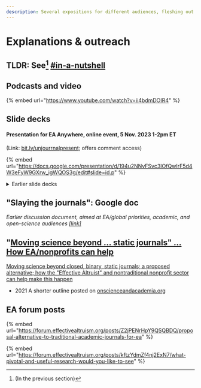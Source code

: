 ```yaml
---
description: Several expositions for different audiences, fleshing out ideas and plans
---
```


# Explanations & outreach

## TLDR: See[^1] [#in-a-nutshell](../#in-a-nutshell "mention")

## Podcasts and video

{% embed url="https://www.youtube.com/watch?v=ii4bdmDOIR4" %}

## Slide decks

#### Presentation for EA Anywhere, online event,  5 Nov. 2023 1-2pm ET

(Link: [bit.ly/unjourrnalpresent](http://bit.ly/unjournalpresent); offers comment access)

{% embed url="https://docs.google.com/presentation/d/194u2NNvFSvc3IOfQwIrF5d4W3eFyW9GXrw_igWQOS3g/edit#slide=id.p" %}

<details>

<summary>Earlier slide decks</summary>

_July 2023_: The slide deck below was last updated in late 2022 and needs some revision. Nonetheless, it illustrates many of the key points that remain relevant.

[bit.ly/unjourrnalpresent](http://bit.ly/unjournalpresent)



Nov  2022: Version targeted towards OSF/Open Science [HERE](https://docs.google.com/presentation/d/1zoC9au-Fc3WnBT4QRIPOLQ-J-PUlJVieJPt4Mi4sfm0/edit?usp=sharing)

</details>

## "Slaying the journals": Google doc

_Earlier discussion document, aimed at EA/global priorities, academic, and open-science audiences_ [_\[link\]_](https://docs.google.com/document/d/1GFISlF5TieCuA6jDYkYlNWaEpuEYrr\_zTmaVpTfBg4A/edit)

## "[Moving science beyond ... static journals" ... How EA/nonprofits can help](https://onscienceandacademia.org/t/moving-science-beyond-closed-binary-static-journals-a-proposed-alternative-how-the-effective-altruist-and-nontraditional-nonprofit-sector-can-help-make-this-happen/1490)

[Moving science beyond closed, binary, static journals; a proposed alternative; how the "Effective Altruist" and nontraditional nonprofit sector can help make this happen](https://onscienceandacademia.org/t/moving-science-beyond-closed-binary-static-journals-a-proposed-alternative-how-the-effective-altruist-and-nontraditional-nonprofit-sector-can-help-make-this-happen/1490)

* 2021 A shorter outline posted on [onscienceandacademia.org](https://onscienceandacademia.org/t/moving-science-beyond-closed-binary-static-journals-a-proposed-alternative-how-the-effective-altruist-and-nontraditional-nonprofit-sector-can-help-make-this-happen/1490)

## EA forum posts

{% embed url="https://forum.effectivealtruism.org/posts/Z2jPENrHpY9QSQBDQ/proposal-alternative-to-traditional-academic-journals-for-ea" %}

{% embed url="https://forum.effectivealtruism.org/posts/kftzYdmZf4nj2ExN7/what-pivotal-and-useful-research-would-you-like-to-see" %}



[^1]: (In the previous section)
